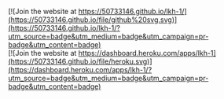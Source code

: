 [![Join the website at https://50733146.github.io/lkh-1/](https://50733146.github.io/file/github%20svg.svg)](https://50733146.github.io/lkh-1/?utm_source=badge&utm_medium=badge&utm_campaign=pr-badge&utm_content=badge)
<br>
[![Join the website at https://dashboard.heroku.com/apps/lkh-1](https://50733146.github.io/file/heroku.svg)](https://dashboard.heroku.com/apps/lkh-1/?utm_source=badge&utm_medium=badge&utm_campaign=pr-badge&utm_content=badge)
